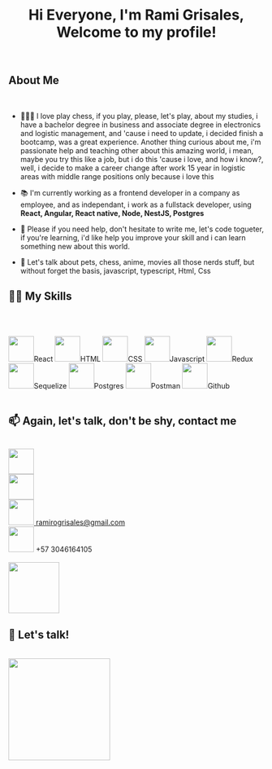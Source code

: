 <h1 align = 'center'>Hi Everyone, I'm Rami Grisales, Welcome to my profile!</h1>
<p align='left'></p>
<br/>

<p align='left'></p>

<h2 align = 'left'>About Me</h2>
<br/>

- 👨🏻‍💻 I love play chess, if you play, please, let's play, about my studies, i have a bachelor degree in business and associate degree in electronics and logistic management, and 'cause i need to update, i decided finish a bootcamp, was a great experience.  Another thing curious about me, i'm passionate help and teaching other about this amazing world, i mean, maybe you try this like a job, but i do this 'cause i love, and how i know?, well, i decide to make a career change after work 15 year in logistic areas with middle range positions only because i love this

- 📚  I'm currently working as a frontend developer in a company as employee, and as independant, i work as a fullstack developer, using <strong>React, Angular, React native, Node, NestJS, Postgres</strong>

- 🔎  Please if you need help, don't hesitate to write me, let's code togueter, if you're learning, i'd like help you improve your skill and i can learn something new about this world.

- 🦜  Let's talk about pets, chess, anime, movies all those nerds stuff, but without forget the basis, javascript, typescript, Html, Css

<p align='left'></p>
<h2 align = 'left'> 🥷🏻 My Skills</h2>
<br/>
<br/>

<img  width ='50px' src ='https://cdn.icon-icons.com/icons2/2415/PNG/512/react_original_wordmark_logo_icon_146375.png'>React</img>
<img  width ='50px' src ='https://cdn.icon-icons.com/icons2/2107/PNG/512/file_type_html_icon_130541.png'>HTML</img>
<img  width ='50px' src ='https://cdn.icon-icons.com/icons2/2107/PNG/512/file_type_css_icon_130661.png'>CSS</img>
<img  width ='50px' src ='https://cdn.icon-icons.com/icons2/2108/PNG/512/javascript_icon_130900.png'>Javascript</img>
<img  width ='50px' src ='https://cdn.icon-icons.com/icons2/2415/PNG/512/redux_original_logo_icon_146365.png'>Redux</img>
<img  width ='50px' src ='https://cdn.icon-icons.com/icons2/2415/PNG/512/sequelize_original_logo_icon_146348.png'>Sequelize</img>
<img  width ='50px' src ='https://cdn.icon-icons.com/icons2/2667/PNG/512/folder_postgres_icon_161286.png'>Postgres</img>
<img  width ='50px' src ='https://cdn.icon-icons.com/icons2/3053/PNG/512/postman_macos_bigsur_icon_189815.png'>Postman</img>
<img  width ='50px' src ='https://cdn.icon-icons.com/icons2/2415/PNG/512/github_original_wordmark_logo_icon_146506.png'>Github</img>
<br/>
<br/>


<p align='left'></p>
<h2 align = 'left'>📫  Again, let's talk, don't be shy, contact me</h2>
<br/>

<a href = 'https://www.linkedin.com/in/rami-grisales-62a086239/'>
    <img width ='50px' src ='https://cdn.icon-icons.com/icons2/805/PNG/512/linkedin_icon-icons.com_65929.png'></img>
</a>
<br/>
<a href = 'https://github.com/orimarselasirg'>
    <img width ='50px' src ='https://cdn.icon-icons.com/icons2/1996/PNG/512/code_development_github_open_source_programming_source_icon_123274.png'></img>
</a>
<br/>
<a href = 'ramirogrisales@gmail.com'>
    <img width ='50px' src ='https://cdn.icon-icons.com/icons2/1826/PNG/512/4202011emailgmaillogomailsocialsocialmedia-115677_115624.png'/> <span>ramirogrisales@gmail.com</span>
</a>
<br/>
<div>
<img width ='50px' src ='https://cdn.icon-icons.com/icons2/373/PNG/256/Whatsapp_37229.png'/> <span> +57 3046164105</span>
</div>
<br/>
<img  width ='100px' src ='https://raw.githubusercontent.com/ShahriarShafin/ShahriarShafin/main/Assets/handshake.gif'></img>

<p align='left'></p>
<h2 align = 'left'> 👯  Let's talk!</h2>
<br/>
<img width ='200px' src ='https://camo.githubusercontent.com/18a2fa2ff29bbb86a86819ec50536c3c38bc9fc0ca6b3d17ef48eaf50ea34983/68747470733a2f2f6d65646961312e67697068792e636f6d2f6d656469612f6475334a336358797a686a3735494f6776412f67697068792e6769663f6369643d65636630356534377832673033346939707a77747a7a7364337867673277396e723934743474666c6262676f33303038267269643d67697068792e676966'></img>


<!---
orimarselasirg/orimarselasirg is a ✨ special ✨ repository because its `README.md` (this file) appears on your GitHub profile.
You can click the Preview link to take a look at your changes.
--->
